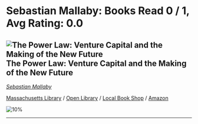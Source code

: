 # Sebastian Mallaby:  Books Read 0 / 1, Avg Rating: 0.0 

## ![The Power Law: Venture Capital and the Making of the New Future](https://covers.openlibrary.org/b/isbn/978-0525559993-M.jpg) The Power Law: Venture Capital and the Making of the New Future
*[Sebastian Mallaby](../authors/SebastianMallaby)*

[Massachusetts Library](https://library.minlib.net/search/i=978-0525559993) / [Open Library](https://openlibrary.org/isbn/978-0525559993) / [Local Book Shop](https://bookshop.org/books/the-power-law:-venture-capital-and-the-making-of-the-new-future/978-0525559993) / [Amazon](https://smile.amazon.com/dp/052555999X)

![10%](https://progress-bar.dev/10) 



---
